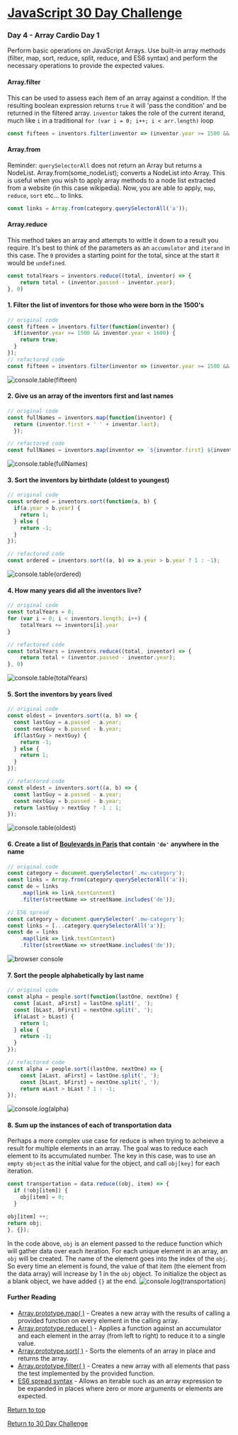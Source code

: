 # [JavaScript 30 Day Challenge](https://javascript30.com/)

### Day 4 - Array Cardio Day 1
Perform basic operations on JavaScript Arrays. Use built-in array methods (filter, map, sort, reduce, split, reduce, and ES6 syntax) and perform the necessary operations to provide the expected values.

#### Array.filter
This can be used to assess each item of an array against a condition. If the resulting boolean expression returns `true` it will 'pass the condition' and be returned in the filtered array.
`inventor` takes the role of the current iterand, much like `i` in a traditional `for (var i = 0; i++; i < arr.length)` loop
```js
const fifteen = inventors.filter(inventor => (inventor.year >= 1500 && inventor.year < 1600));
```

#### Array.from
Reminder: `querySelectorAll` does not return an Array but returns a NodeList.
Array.from(some_nodeList); converts a NodeList into Array.
This is useful when you wish to apply array methods to a node list extracted from a website (in this case wikipedia).
Now, you are able to apply, `map`, `reduce`, `sort` etc... to links.
```js
const links = Array.from(category.querySelectorAll('a'));
```

#### Array.reduce
This method takes an array and attempts to wittle it down to a result you require. It's best to think of the parameters as an `accumulator` and `iterand` in this case. The `0` provides a starting point for the total, since at the start it would be `undefined`.
```js
const totalYears = inventors.reduce((total, inventor) => {
    return total + (inventor.passed - inventor.year);
}, 0)
```

#### 1. Filter the list of inventors for those who were born in the 1500's
```js
// original code
const fifteen = inventors.filter(function(inventor) { 
  if(inventor.year >= 1500 && inventor.year < 1600) {
    return true;
  }
});
// refactored code
const fifteen = inventors.filter(inventor => (inventor.year >= 1500 && inventor.year < 1600));
```
![console.table(fifteen)](./img/day4ex01.png)

#### 2. Give us an array of the inventors first and last names
```js
// original code
const fullNames = inventors.map(function(inventor) {
  return (inventor.first + ' ' + inventor.last);
  });

// refactored code
const fullNames = inventors.map(inventor => `${inventor.first} ${inventor.last}`);
```
![console.table(fullNames)](./img/day4ex02.png)

#### 3. Sort the inventors by birthdate (oldest to youngest)
```js
// original code
const ordered = inventors.sort(function(a, b) {
  if(a.year > b.year) {
    return 1;
  } else {
    return -1;
  }
});

// refactored code
const ordered = inventors.sort((a, b) => a.year > b.year ? 1 : -1);
```
![console.table(ordered)](./img/day4ex03.png)

#### 4. How many years did all the inventors live?
```js
// original code
const totalYears = 0;
for (var i = 0; i < inventors.length; i++) {
    totalYears += inventors[i].year
}

// refactored code
const totalYears = inventors.reduce((total, inventor) => {
    return total + (inventor.passed - inventor.year);
}, 0)
```
![console.table(totalYears)](./img/day4ex04.png)

#### 5. Sort the inventors by years lived
```js
// original code
const oldest = inventors.sort((a, b) => {
  const lastGuy = a.passed - a.year;
  const nextGuy = b.passed - b.year;
  if(lastGuy > nextGuy) {
    return -1;
  } else {
    return 1;
  }
});

// refactored code
const oldest = inventors.sort((a, b) => {
  const lastGuy = a.passed - a.year;
  const nextGuy = b.passed - b.year;
  return lastGuy > nextGuy ? -1 : 1;
});
```
![console.table(oldest)](./img/day4ex05.png)

#### 6. Create a list of [Boulevards in Paris](https://en.wikipedia.org/wiki/Category:Boulevards_in_Paris) that contain `'de'` anywhere in the name
```js
// original code
const category = document.querySelector('.mw-category');
const links = Array.from(category.querySelectorAll('a'));
const de = links
    .map(link => link.textContent)
    .filter(streetName => streetName.includes('de'));

// ES6 spread
const category = document.querySelector('.mw-category');
const links = [...category.querySelectorAll('a')];
const de = links
    .map(link => link.textContent)
    .filter(streetName => streetName.includes('de'));
```
![browser console](./img/day4ex06.png)

#### 7. Sort the people alphabetically by last name
```js
// original code
const alpha = people.sort(function(lastOne, nextOne) {
  const [aLast, aFirst] = lastOne.split(', ');
  const [bLast, bFirst] = nextOne.split(', ');
  if(aLast > bLast) {
    return 1;
  } else {
    return -1;
  }
});

// refactored code
const alpha = people.sort((lastOne, nextOne) => {
    const [aLast, aFirst] = lastOne.split(', ');
    const [bLast, bFirst] = nextOne.split(', ');
    return aLast > bLast ? 1 : -1;
});
```
![console.log(alpha)](./img/day4ex07.png)

#### 8. Sum up the instances of each of transportation data
Perhaps a more complex use case for reduce is when trying to acheieve a result for multiple elements in an array. The goal was to reduce each element to its accumulated number. The key in this case, was to use an `empty object` as the initial value for the object, and call `obj[key]` for each iteration.
```js
const transportation = data.reduce((obj, item) => {
  if (!obj[item]) {
    obj[item] = 0;
  }

obj[item] ++;
return obj;
}, {});
```
In the code above, `obj` is an element passed to the reduce function which will gather data over each iteration. For each unique element in an array, an `obj` will be created. The name of the element goes into the index of the `obj`. So every time an element is found, the value of that item (the element from the data array) will increase by 1 in the `obj` object. To initialize the object as a blank object, we have added `{}` at the end.
![console.log(transportation)](./img/day4ex08.png)

#### Further Reading
- [Array.prototype.map( )](https://developer.mozilla.org/en-US/docs/Web/JavaScript/Reference/Global_Objects/Array/map) - Creates a new array with the results of calling a provided function on every element in the calling array.
- [Array.prototype.reduce( )](https://developer.mozilla.org/en-US/docs/Web/JavaScript/Reference/Global_Objects/Array/Reduce) - Applies a function against an accumulator and each element in the array (from left to right) to reduce it to a single value.
- [Array.prototype.sort( )](https://developer.mozilla.org/en-US/docs/Web/JavaScript/Reference/Global_Objects/Array/Sort) - Sorts the elements of an array in place and returns the array.
- [Array.prototype.filter( )](https://developer.mozilla.org/en-US/docs/Web/JavaScript/Reference/Global_Objects/Array/Filter) - Creates a new array with all elements that pass the test implemented by the provided function.
- [ES6 spread syntax](https://developer.mozilla.org/en-US/docs/Web/JavaScript/Reference/Operators/Spread_syntax) - Allows an iterable such as an array expression to be expanded in places where zero or more arguments or elements are expected.

[Return to top](#javascript-30-day-challenge)

[Return to 30 Day Challenge](../../README.md)
